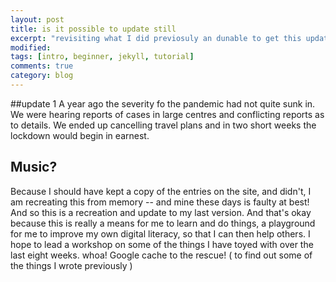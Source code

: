 ```yaml
---
layout: post
title: is it possible to update still
excerpt: "revisiting what I did previosuly an dunable to get this updated"
modified:
tags: [intro, beginner, jekyll, tutorial]
comments: true
category: blog
---
```


##update 1
 A year ago the severity fo the pandemic had not quite sunk in. We were hearing reports of cases in large centres and conflicting reports as to details. We ended up cancelling travel plans and in two short weeks the lockdown would begin in earnest. 

## Music?
Because I should have kept a copy of the entries on the site, and didn't, I am recreating this from memory -- and mine these days is faulty at best! And so this is a recreation and update to my last version. And that's okay because this is really a means for me to learn and do things, a playground for me to improve my own digital literacy, so that I can then help others. I hope to lead a workshop on some of the things I have toyed with over the last eight weeks.
whoa! Google cache to the rescue! ( to find out some of the things I wrote previously )

